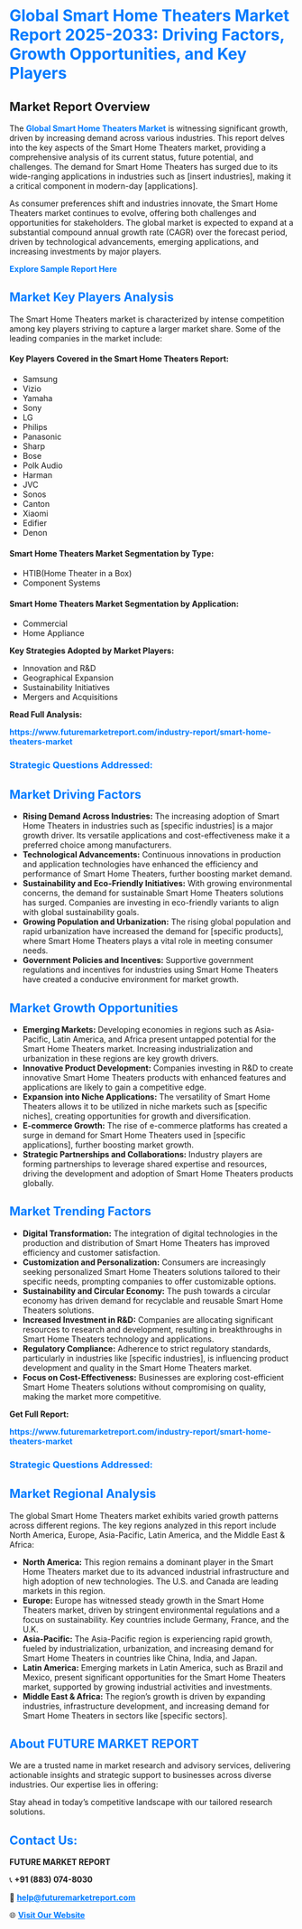 <h1 style="color: #007BFF;">Global Smart Home Theaters Market Report 2025-2033: Driving Factors, Growth Opportunities, and Key Players</h1>

<section id="overview">
<h2>Market Report Overview</h2>
<p>The <a href="https://www.futuremarketreport.com/industry-report/smart-home-theaters-market" style="color: #007BFF; text-decoration: none;"><strong>Global Smart Home Theaters Market</strong></a> is witnessing significant growth, driven by increasing demand across various industries. This report delves into the key aspects of the Smart Home Theaters market, providing a comprehensive analysis of its current status, future potential, and challenges. The demand for Smart Home Theaters has surged due to its wide-ranging applications in industries such as [insert industries], making it a critical component in modern-day [applications].</p>
<p>As consumer preferences shift and industries innovate, the Smart Home Theaters market continues to evolve, offering both challenges and opportunities for stakeholders. The global market is expected to expand at a substantial compound annual growth rate (CAGR) over the forecast period, driven by technological advancements, emerging applications, and increasing investments by major players.</p>
</section>

<section id="overview">
<p><a href="https://www.futuremarketreport.com/request-sample/reportId=83342" style="color: #007BFF; text-decoration: none;"><strong>Explore Sample Report Here</strong></a></p>
</section>

<section id="key-players">
<h2 style="color: #007BFF;">Market Key Players Analysis</h2>
<p>The Smart Home Theaters market is characterized by intense competition among key players striving to capture a larger market share. Some of the leading companies in the market include:</p>
<h4>Key Players Covered in the Smart Home Theaters Report:</h4>
<ul><li>Samsung</li><li>Vizio</li><li>Yamaha</li><li>Sony</li><li>LG</li><li>Philips</li><li>Panasonic</li><li>Sharp</li><li>Bose</li><li>Polk Audio</li><li>Harman</li><li>JVC</li><li>Sonos</li><li>Canton</li><li>Xiaomi</li><li>Edifier</li><li>Denon</li></ul>
<h4>Smart Home Theaters Market Segmentation by Type:</h4>
<ul><li>HTIB(Home Theater in a Box)</li><li>Component Systems</li></ul>

<h4>Smart Home Theaters Market Segmentation by Application:</h4>
<ul><li>Commercial</li><li>Home Appliance</li></ul>
<p><strong>Key Strategies Adopted by Market Players:</strong></p>
<ul>
<li>Innovation and R&D</li>
<li>Geographical Expansion</li>
<li>Sustainability Initiatives</li>
<li>Mergers and Acquisitions</li>
</ul>
</section>

<section>
<p><strong>Read Full Analysis: </strong></p><a href="https://www.futuremarketreport.com/industry-report/smart-home-theaters-market" style="color: #007BFF; text-decoration: none;"><strong>https://www.futuremarketreport.com/industry-report/smart-home-theaters-market</strong></a>
<h3 style="color: #007BFF;">Strategic Questions Addressed:</h3>
</section>

<section id="driving-factors">
<h2 style="color: #007BFF;">Market Driving Factors</h2>
<ul>
<li><strong>Rising Demand Across Industries:</strong> The increasing adoption of Smart Home Theaters in industries such as [specific industries] is a major growth driver. Its versatile applications and cost-effectiveness make it a preferred choice among manufacturers.</li>
<li><strong>Technological Advancements:</strong> Continuous innovations in production and application technologies have enhanced the efficiency and performance of Smart Home Theaters, further boosting market demand.</li>
<li><strong>Sustainability and Eco-Friendly Initiatives:</strong> With growing environmental concerns, the demand for sustainable Smart Home Theaters solutions has surged. Companies are investing in eco-friendly variants to align with global sustainability goals.</li>
<li><strong>Growing Population and Urbanization:</strong> The rising global population and rapid urbanization have increased the demand for [specific products], where Smart Home Theaters plays a vital role in meeting consumer needs.</li>
<li><strong>Government Policies and Incentives:</strong> Supportive government regulations and incentives for industries using Smart Home Theaters have created a conducive environment for market growth.</li>
</ul>
</section>

<section id="growth-opportunities">
<h2 style="color: #007BFF;">Market Growth Opportunities</h2>
<ul>
<li><strong>Emerging Markets:</strong> Developing economies in regions such as Asia-Pacific, Latin America, and Africa present untapped potential for the Smart Home Theaters market. Increasing industrialization and urbanization in these regions are key growth drivers.</li>
<li><strong>Innovative Product Development:</strong> Companies investing in R&D to create innovative Smart Home Theaters products with enhanced features and applications are likely to gain a competitive edge.</li>
<li><strong>Expansion into Niche Applications:</strong> The versatility of Smart Home Theaters allows it to be utilized in niche markets such as [specific niches], creating opportunities for growth and diversification.</li>
<li><strong>E-commerce Growth:</strong> The rise of e-commerce platforms has created a surge in demand for Smart Home Theaters used in [specific applications], further boosting market growth.</li>
<li><strong>Strategic Partnerships and Collaborations:</strong> Industry players are forming partnerships to leverage shared expertise and resources, driving the development and adoption of Smart Home Theaters products globally.</li>
</ul>
</section>

<section id="trending-factors">
<h2 style="color: #007BFF;">Market Trending Factors</h2>
<ul>
<li><strong>Digital Transformation:</strong> The integration of digital technologies in the production and distribution of Smart Home Theaters has improved efficiency and customer satisfaction.</li>
<li><strong>Customization and Personalization:</strong> Consumers are increasingly seeking personalized Smart Home Theaters solutions tailored to their specific needs, prompting companies to offer customizable options.</li>
<li><strong>Sustainability and Circular Economy:</strong> The push towards a circular economy has driven demand for recyclable and reusable Smart Home Theaters solutions.</li>
<li><strong>Increased Investment in R&D:</strong> Companies are allocating significant resources to research and development, resulting in breakthroughs in Smart Home Theaters technology and applications.</li>
<li><strong>Regulatory Compliance:</strong> Adherence to strict regulatory standards, particularly in industries like [specific industries], is influencing product development and quality in the Smart Home Theaters market.</li>
<li><strong>Focus on Cost-Effectiveness:</strong> Businesses are exploring cost-efficient Smart Home Theaters solutions without compromising on quality, making the market more competitive.</li>
</ul>
</section>

<section>
<p><strong>Get Full Report: </strong></p><a href="https://www.futuremarketreport.com/industry-report/smart-home-theaters-market" style="color: #007BFF; text-decoration: none;"><strong>https://www.futuremarketreport.com/industry-report/smart-home-theaters-market</strong></a>
<h3 style="color: #007BFF;">Strategic Questions Addressed:</h3>
</section>


<section id="regional-analysis">
<h2 style="color: #007BFF;">Market Regional Analysis</h2>
<p>The global Smart Home Theaters market exhibits varied growth patterns across different regions. The key regions analyzed in this report include North America, Europe, Asia-Pacific, Latin America, and the Middle East & Africa:</p>
<ul>
<li><strong>North America:</strong> This region remains a dominant player in the Smart Home Theaters market due to its advanced industrial infrastructure and high adoption of new technologies. The U.S. and Canada are leading markets in this region.</li>
<li><strong>Europe:</strong> Europe has witnessed steady growth in the Smart Home Theaters market, driven by stringent environmental regulations and a focus on sustainability. Key countries include Germany, France, and the U.K.</li>
<li><strong>Asia-Pacific:</strong> The Asia-Pacific region is experiencing rapid growth, fueled by industrialization, urbanization, and increasing demand for Smart Home Theaters in countries like China, India, and Japan.</li>
<li><strong>Latin America:</strong> Emerging markets in Latin America, such as Brazil and Mexico, present significant opportunities for the Smart Home Theaters market, supported by growing industrial activities and investments.</li>
<li><strong>Middle East & Africa:</strong> The region’s growth is driven by expanding industries, infrastructure development, and increasing demand for Smart Home Theaters in sectors like [specific sectors].</li>
</ul>
</section>

<footer>
<h2 style="color: #007BFF;">About FUTURE MARKET REPORT</h2>
<p>We are a trusted name in market research and advisory services, delivering actionable insights and strategic support to businesses across diverse industries. Our expertise lies in offering:</p>

<p>Stay ahead in today’s competitive landscape with our tailored research solutions.</p>

<h2 style="color: #007BFF;">Contact Us:</h2>
<p><strong>FUTURE MARKET REPORT</strong></p>
<p>📞 <strong>+91 (883) 074-8030</strong></p>
<p>📧 <strong><a href="mailto:help@futuremarketreport.com" style="color: #007BFF;">help@futuremarketreport.com</a></strong></p>
<p>🌐 <strong><a href="https://www.futuremarketreport.com/" style="color: #007BFF;">Visit Our Website</a></strong></p>
</footer>